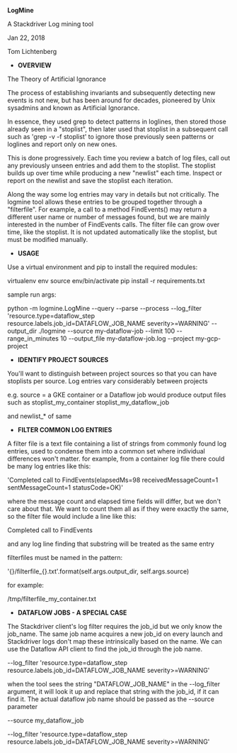 **LogMine**

A Stackdriver Log mining tool

Jan 22, 2018

Tom Lichtenberg


*  **OVERVIEW**

The Theory of Artificial Ignorance

The process of establishing invariants and subsequently detecting new events is not new,
    but has been around for decades, pioneered by Unix sysadmins and known as Artificial Ignorance.

In essence, they used grep to detect patterns in loglines, then stored those already seen in a
    "stoplist", then later used that stoplist in a subsequent call such as 'grep -v -f stoplist'
    to ignore those previously seen patterns or loglines and report only on new ones.

This is done progressively. Each time you review a batch of log files, call out any previously unseen entries
    and add them to the stoplist. The stoplist builds up over time while producing a new "newlist" each time.
    Inspect or report on the newlist and save the stoplist each iteration.

Along the way some log entries may vary in details but not critically. The logmine tool allows these entries to be grouped
    together through a "filterfile". For example, a call to a method FindEvents() may return a different user name or
    number of messages found, but we are mainly interested in the number of FindEvents calls. The filter file can grow over time,
    like the stoplist. It is not updated automatically like the stoplist, but must be modified manually.

* **USAGE**


Use a virtual environment and pip to install the required modules:

  virtualenv env
  source env/bin/activate
  pip install -r requirements.txt

sample run args:

python -m logmine.LogMine
--query
--parse
--process
--log_filter 'resource.type=dataflow_step resource.labels.job_id=DATAFLOW_JOB_NAME severity>=WARNING'
--output_dir ./logmine
--source my-dataflow-job
--limit 100
--range_in_minutes 10
--output_file my-dataflow-job.log
--project my-gcp-project

*  **IDENTIFY PROJECT SOURCES**

You'll want to distinguish between project sources so that you can have stoplists per source. Log entries
  vary considerably between projects

e.g. source = a GKE container or a Dataflow job would produce output files such as
                stoplist_my_container
                stoplist_my_dataflow_job

and newlist_* of same

* **FILTER COMMON LOG ENTRIES**

A filter file is a text file containing a list of strings from commonly found log entries, used to condense them
  into a common set where individual differences won't matter. for example, from a container log file there
  could be many log entries like this:

  'Completed call to FindEvents(elapsedMs=98 receivedMessageCount=1 sentMessageCount=1 statusCode=OK)'

where the message count and elapsed time fields will differ, but we don't care about that. We want to count them all
  as if they were exactly the same, so the filter file would include a line like this:

   Completed call to FindEvents

and any log line finding that substring will be treated as the same entry

filterfiles must be named in the pattern:

   '{}/filterfile_{}.txt'.format(self.args.output_dir, self.args.source)

for example:

   /tmp/filterfile_my_container.txt


* **DATAFLOW JOBS - A SPECIAL CASE**

The Stackdriver client's log filter requires the job_id but we only know the job_name. The same job name acquires
  a new job_id on every launch and Stackdriver logs don't map these intrinsically based on the name. We can use
  the Dataflow API client to find the job_id through the job name.

--log_filter 'resource.type=dataflow_step resource.labels.job_id=DATAFLOW_JOB_NAME severity>=WARNING'

when the tool sees the string "DATAFLOW_JOB_NAME" in the --log_filter argument, it will look it up and replace that string with the job_id, if it can find it. The actual dataflow job name should be passed as the --source parameter

   --source my_dataflow_job

   --log_filter 'resource.type=dataflow_step resource.labels.job_id=DATAFLOW_JOB_NAME severity>=WARNING'